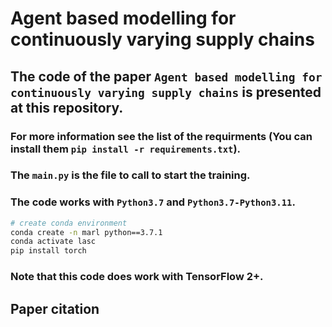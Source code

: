 # Agent based modelling for continuously varying supply chains

## The code of the paper `Agent based modelling for continuously varying supply chains` is presented at this repository.

###  For more information see the list of the requirments (You can install them `pip install -r requirements.txt`). 
###  The `main.py` is the file to call to start the training.
### The code works with `Python3.7` and `Python3.7-Python3.11`. 
``` Bash
# create conda environment
conda create -n marl python==3.7.1
conda activate lasc
pip install torch
```
### Note that this code does work with TensorFlow 2+. 
## Paper citation
